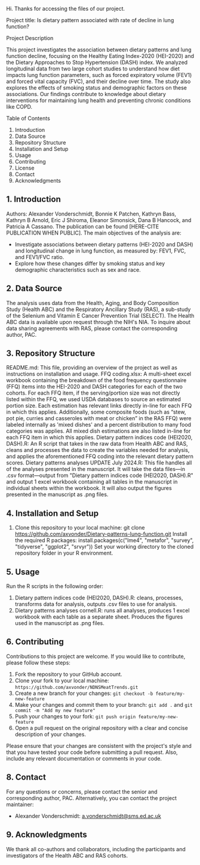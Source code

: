 Hi. Thanks for accessing the files of our project.

Project title: Is dietary pattern associated with rate of decline in lung function?

Project Description

This project investigates the association between dietary patterns and lung function decline, focusing on the Healthy Eating Index-2020 (HEI-2020) and the Dietary Approaches to Stop Hypertension (DASH) index. We analyzed longitudinal data from two large cohort studies to understand how diet impacts lung function parameters, such as forced expiratory volume (FEV1) and forced vital capacity (FVC), and their decline over time. The study also explores the effects of smoking status and demographic factors on these associations. Our findings contribute to knowledge about dietary interventions for maintaining lung health and preventing chronic conditions like COPD.

Table of Contents

1. Introduction
2. Data Source
3. Repository Structure
4. Installation and Setup
5. Usage
6. Contributing
7. License
8. Contact
9. Acknowledgments

## 1. Introduction

Authors: Alexander Vonderschmidt, Bonnie K Patchen, Kathryn Bass, Kathryn B Arnold, Eric J Shiroma, Eleanor Simonsick, Dana B Hancock, and Patricia A Cassano. The publication can be found [HERE-CITE PUBLICATION WHEN PUBLIC].
The main objectives of the analysis are:

- Investigate associations between dietary patterns (HEI-2020 and DASH) and longitudinal change in lung function, as measured by: FEV1, FVC, and FEV1/FVC ratio.
- Explore how these changes differ by smoking status and key demographic characteristics such as sex and race.

## 2. Data Source

The analysis uses data from the Health, Aging, and Body Composition Study (Health ABC) and the Respiratory Ancillary Study (RAS), a sub-study of the Selenium and Vitamin E Cancer Prevention Trial (SELECT). The Health ABC data is available upon request through the NIH's NIA. To inquire about data sharing agreements with RAS, please contact the corresponding author, PAC.

## 3. Repository Structure

README.md: This file, providing an overview of the project as well as instructions on installation and usage.
FFQ coding.xlsx: A multi-sheet excel workbook containing the breakdown of the food frequency questionnaire (FFQ) items into the HEI-2020 and DASH categories for each of the two cohorts. For each FFQ item, if the serving/portion size was not directly listed within the FFQ, we used USDA databases to source an estimated portion size. Each estimation has relevant links directly in-line for each FFQ in which this applies. Additionally, some composite foods (such as “stew, pot pie, curries and casseroles with meat or chicken” in the RAS FFQ) were labeled internally as 'mixed dishes' and a percent distribution to many food categories was applies. All mixed dish estimations are also listed in-line for each FFQ item in which this applies.
Dietary pattern indices code (HEI2020, DASH).R: An R script that takes in the raw data from Health ABC and RAS, cleans and processes the data to create the variables needed for analysis, and applies the aforementioned FFQ coding into the relevant dietary pattern scores.
Dietary patterns analyses UPDATE July 2024.R: This file handles all of the analyses presented in the manuscript. It will take the data files—in .csv format—output from "Dietary pattern indices code (HEI2020, DASH).R" and output 1 excel workbook containing all tables in the manuscript in individual sheets within the workbook. It will also output the figures presented in the manuscript as .png files.

## 4. Installation and Setup

1. Clone this repository to your local machine:
git clone https://github.com/axvonder/Dietary-patterns-lung-function.git
Install the required R packages:
install.packages(c("lme4", "metafor", "survey", "tidyverse", "ggplot2", "srvyr"))
Set your working directory to the cloned repository folder in your R environment.

## 5. Usage

Run the R scripts in the following order:

1. Dietary pattern indices code (HEI2020, DASH).R: cleans, processes, transforms data for analysis, outputs .csv files to use for analysis.
2. Dietary patterns analyses cornell.R: runs all analyses, produces 1 excel workbook with each table as a separate sheet. Produces the figures used in the manuscript as .png files.

## 6. Contributing

Contributions to this project are welcome. If you would like to contribute, please follow these steps:
1. Fork the repository to your GitHub account.
2. Clone your fork to your local machine: `https://github.com/axvonder/NDNSMeatTrends.git`
3. Create a new branch for your changes: `git checkout -b feature/my-new-feature`
4. Make your changes and commit them to your branch: `git add .` and `git commit -m "Add my new feature"`
5. Push your changes to your fork: `git push origin feature/my-new-feature`
6. Open a pull request on the original repository with a clear and concise description of your changes.

Please ensure that your changes are consistent with the project's style and that you have tested your code before submitting a pull request. Also, include any relevant documentation or comments in your code.

## 8. Contact

For any questions or concerns, please contact the senior and corresponding author, PAC. Alternatively, you can contact the project maintainer:

- Alexander Vonderschmidt: a.vonderschmidt@sms.ed.ac.uk

## 9. Acknowledgments

We thank all co-authors and collaborators, including the participants and investigators of the Health ABC and RAS cohorts.

